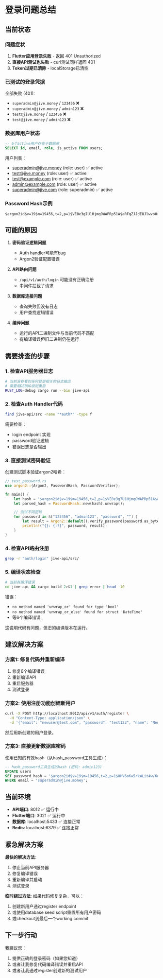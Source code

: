 # 登录问题总结

## 当前状态

### 问题症状
1. **Flutter应用登录失败** - 返回 401 Unauthorized
2. **直接API测试也失败** - curl测试同样返回 401
3. **Token过期已清除** - localStorage已清空

### 已测试的登录凭据

全部失败 (401):
- `superadmin@jive.money` / `123456` ❌
- `superadmin@jive.money` / `admin123` ❌
- `test@jive.money` / `123456` ❌
- `test@jive.money` / `admin123` ❌

### 数据库用户状态

```sql
-- 6个active用户存在于数据库
SELECT id, email, role, is_active FROM users;
```

用户列表：
- superadmin@jive.money (role: user) ✅ active
- test@jive.money (role: user) ✅ active
- test@example.com (role: user) ✅ active
- admin@example.com (role: user) ✅ active
- superadmin@jive.com (role: superadmin) ✅ active

### Password Hash示例
```
$argon2id$v=19$m=19456,t=2,p=1$VE0e3g7U1HjmqOWAPRp51A$aRFqZJJdE8Jlwvo0r+CXqIaIcHiLqxXHhKmTq5xVlC0
```

## 可能的原因

1. **密码验证逻辑问题**
   - Auth handler可能有bug
   - Argon2验证配置错误

2. **API路由问题**
   - `/api/v1/auth/login` 可能没有正确注册
   - 中间件拦截了请求

3. **数据库连接问题**
   - 查询失败但没有日志
   - 用户查找逻辑错误

4. **编译问题**
   - 运行的API二进制文件与当前代码不匹配
   - 有编译错误但旧二进制仍在运行

## 需要排查的步骤

### 1. 检查API服务器日志
```bash
# 当前没有看到任何登录相关的日志输出
# 需要用DEBUG级别重启
RUST_LOG=debug cargo run --bin jive-api
```

### 2. 检查Auth Handler代码
```bash
find jive-api/src -name "*auth*" -type f
```

需要检查：
- login endpoint 实现
- password验证逻辑
- 错误日志是否输出

### 3. 直接测试密码验证
创建测试脚本验证argon2哈希：
```rust
// test_password.rs
use argon2::{Argon2, PasswordHash, PasswordVerifier};

fn main() {
    let hash = "$argon2id$v=19$m=19456,t=2,p=1$VE0e3g7U1HjmqOWAPRp51A$aRFqZJJdE8Jlwvo0r+CXqIaIcHiLqxXHhKmTq5xVlC0";
    let parsed_hash = PasswordHash::new(hash).unwrap();

    // 测试不同密码
    for password in &["123456", "admin123", "password", ""] {
        let result = Argon2::default().verify_password(password.as_bytes(), &parsed_hash);
        println!("{}: {:?}", password, result);
    }
}
```

### 4. 检查API路由注册
```bash
grep -r "auth/login" jive-api/src/
```

### 5. 编译状态检查
```bash
# 当前有编译错误
cd jive-api && cargo build 2>&1 | grep error | head -10
```

错误：
- `no method named 'unwrap_or' found for type 'bool'`
- `no method named 'unwrap_or_else' found for struct 'DateTime'`
- 等6个编译错误

这说明代码有问题，但旧的编译版本在运行。

## 建议解决方案

### 方案1: 修复代码并重新编译
1. 修复6个编译错误
2. 重新编译API
3. 重启服务器
4. 测试登录

### 方案2: 使用注册功能创建新用户
```bash
curl -X POST http://localhost:8012/api/v1/auth/register \
  -H "Content-Type: application/json" \
  -d '{"email": "newuser@test.com", "password": "test123", "name": "New User"}'
```

然后用新创建的用户登录。

### 方案3: 直接更新数据库密码
使用已知的有效hash（从hash_password工具生成）：

```sql
-- hash_password工具生成的hash (密码: admin123)
UPDATE users
SET password_hash = '$argon2id$v=19$m=19456,t=2,p=1$0HV6oKw5rkWLit4w/6wZag$lWDiDJ4V48XRdfob5DvmZT7po1r4pV/QAOzLI3bqefM'
WHERE email = 'superadmin@jive.money';
```

## 当前环境

- **API端口**: 8012 ✅ 运行中
- **Flutter端口**: 3021 ✅ 运行中
- **数据库**: localhost:5433 ✅ 连接正常
- **Redis**: localhost:6379 ✅ 连接正常

## 紧急解决方案

**最快的解决方法**:
1. 停止当前API服务器
2. 修复编译错误
3. 重新编译并启动
4. 测试登录

**临时绕过方法**:
如果代码修复复杂，可以：
1. 创建新用户通过register endpoint
2. 或使用database seed script重置所有用户密码
3. 或checkout到最后一个working commit

## 下一步行动

我建议您：
1. 提供正确的登录密码（如果您知道）
2. 或者让我修复代码编译错误并重启API
3. 或者让我通过register创建新的测试用户
